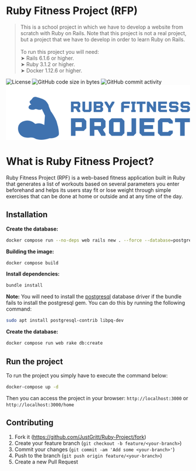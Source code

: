 # Ruby Fitness Project (RFP)

> This is a school project in which we have to develop a website from scratch with Ruby on Rails. Note that this project is not a real project, but a project that we have to develop in order to learn Ruby on Rails.
> <br><br>
> To run this project you will need:
> <br>➤ Rails 6.1.6 or higher.
> <br>➤ Ruby 3.1.2 or higher.
> <br>➤ Docker 1.12.6 or higher.
> <br>

![License](https://img.shields.io/static/v1?label=license&message=MIT&color=green) ![GitHub code size in bytes](https://img.shields.io/github/languages/code-size/JustGritt/Ruby-Project) ![GitHub commit activity](https://img.shields.io/github/commit-activity/m/JustGritt/Ruby-Project)
<br>
![Logo](https://raw.githubusercontent.com/JustGritt/Ruby-Project/27802fb8b7f3209d35fae5d13a3dd78dfa3193ca/public/Logo.svg "Logo")

# What is Ruby Fitness Project?

Ruby Fitness Project (RPF) is a web-based fitness application built in Ruby that generates a list of workouts based on several parameters you enter beforehand and helps its users stay fit or lose weight through simple exercises that can be done at home or outside and at any time of the day.

## Installation

**Create the database:**

```sh
docker compose run --no-deps web rails new . --force --database=postgresql
```

**Building the image:**

```sh
docker compose build
```

**Install dependencies:**

```sh
bundle install 
```

**Note:** You will need to install the [postgresql](https://www.postgresql.org/download/) database driver if the bundle fails to install the postgresql gem. You can do this by running the following command:

```sh
sudo apt install postgresql-contrib libpq-dev
```

**Create the database:**

```sh
docker compose run web rake db:create
```

## Run the project

To run the project you simply have to execute the command below:

```sh
docker-compose up -d
```

Then you can access the project in your browser: ```http://localhost:3000``` or ```http://localhost:3000/home```

## Contributing

1. Fork it (<https://github.com/JustGritt/Ruby-Project/fork>)
2. Create your feature branch (`git checkout -b feature/<your-branch>`)
3. Commit your changes (`git commit -am 'Add some <your-branch>'`)
4. Push to the branch (`git push origin feature/<your-branch>`)
5. Create a new Pull Request

<!-- Markdown link & img dfn's -->
[npm-image]: https://img.shields.io/npm/v/datadog-metrics.svg?style=flat-square
[npm-url]: https://npmjs.org/package/datadog-metrics
[npm-downloads]: https://img.shields.io/npm/dm/datadog-metrics.svg?style=flat-square
[travis-image]: https://img.shields.io/travis/dbader/node-datadog-metrics/master.svg?style=flat-square
[travis-url]: https://travis-ci.org/dbader/node-datadog-metrics
[wiki]: https://github.com/yourname/yourproject/wiki
